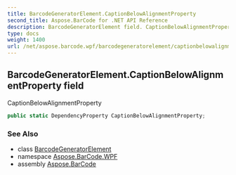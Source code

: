 ```yaml
---
title: BarcodeGeneratorElement.CaptionBelowAlignmentProperty
second_title: Aspose.BarCode for .NET API Reference
description: BarcodeGeneratorElement field. CaptionBelowAlignmentProperty
type: docs
weight: 1400
url: /net/aspose.barcode.wpf/barcodegeneratorelement/captionbelowalignmentproperty/
---
```

## BarcodeGeneratorElement.CaptionBelowAlignmentProperty field

CaptionBelowAlignmentProperty

```csharp
public static DependencyProperty CaptionBelowAlignmentProperty;
```

### See Also

* class [BarcodeGeneratorElement](../)
* namespace [Aspose.BarCode.WPF](../../barcodegeneratorelement/)
* assembly [Aspose.BarCode](../../../)


